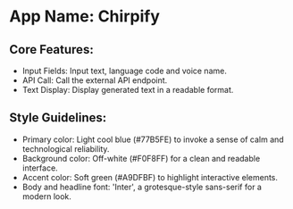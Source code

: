 # **App Name**: Chirpify

## Core Features:

- Input Fields: Input text, language code and voice name.
- API Call: Call the external API endpoint.
- Text Display: Display generated text in a readable format.

## Style Guidelines:

- Primary color: Light cool blue (#77B5FE) to invoke a sense of calm and technological reliability.
- Background color: Off-white (#F0F8FF) for a clean and readable interface.
- Accent color: Soft green (#A9DFBF) to highlight interactive elements.
- Body and headline font: 'Inter', a grotesque-style sans-serif for a modern look.